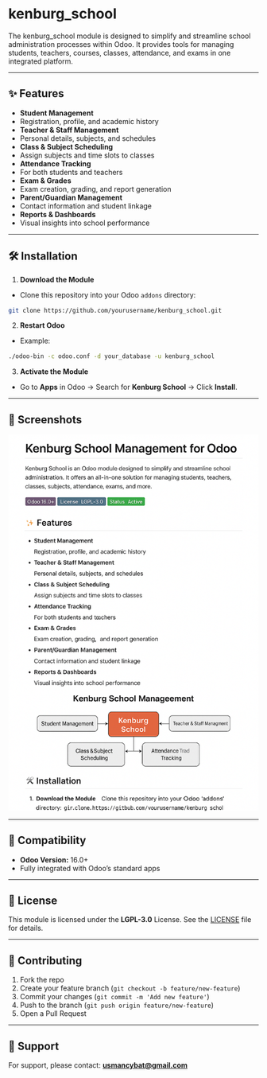 # kenburg_school
The kenburg_school module is designed to simplify and streamline school administration processes within Odoo. It provides tools for managing students, teachers, courses, classes, attendance, and exams in one integrated platform.

---

## ✨ Features

- **Student Management**
- Registration, profile, and academic history
- **Teacher & Staff Management**
- Personal details, subjects, and schedules
- **Class & Subject Scheduling**
- Assign subjects and time slots to classes
- **Attendance Tracking**
- For both students and teachers
- **Exam & Grades**
- Exam creation, grading, and report generation
- **Parent/Guardian Management**
- Contact information and student linkage
- **Reports & Dashboards**
- Visual insights into school performance

---

## 🛠 Installation

1. **Download the Module**
- Clone this repository into your Odoo `addons` directory:
```bash
git clone https://github.com/yourusername/kenburg_school.git
```
2. **Restart Odoo**
- Example:
```bash
./odoo-bin -c odoo.conf -d your_database -u kenburg_school
```
3. **Activate the Module**
- Go to **Apps** in Odoo → Search for **Kenburg School** → Click **Install**.

---

## 📸 Screenshots

![Kenburg School Management Overview](https://github.com/usman-sid/kenburg_school/blob/ae098c5cf87f3eae321e47068d336a883eb0417c/ChatGPT%20Image%20Aug%2014%2C%202025%2C%2005_20_30%20AM.png)

---

## 📂 Compatibility

- **Odoo Version:** 16.0+
- Fully integrated with Odoo’s standard apps

---

## 📄 License

This module is licensed under the **LGPL-3.0** License.
See the [LICENSE](LICENSE) file for details.

---

## 🤝 Contributing

1. Fork the repo
2. Create your feature branch (`git checkout -b feature/new-feature`)
3. Commit your changes (`git commit -m 'Add new feature'`)
4. Push to the branch (`git push origin feature/new-feature`)
5. Open a Pull Request

---

## 📧 Support

For support, please contact: **usmancybat@gmail.com**
